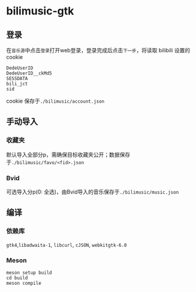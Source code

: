 # bilimusic-gtk

## 登录
在``音乐源``中点击``登录``打开web登录，登录完成后点击``下一步``，将读取 bilibili 设置的 cookie
``````cookie
DedeUserID
DedeUserID__ckMd5
SESSDATA
bili_jct
sid
``````
cookie 保存于``./bilimusic/account.json``

## 手动导入
### 收藏夹
默认导入全部分p，需确保目标收藏夹公开；数据保存于``./bilimusic/favo/<fid>.json``

### Bvid
可选导入分p(0: 全选)，由Bvid导入的音乐保存于``./bilimusic/music.json``

## 编译
### 依赖库
``gtk4``,``libadwaita-1``, ``libcurl``, ``cJSON``, ``webkitgtk-6.0``

### Meson
``````shell
meson setup build
cd build
meson compile
``````
